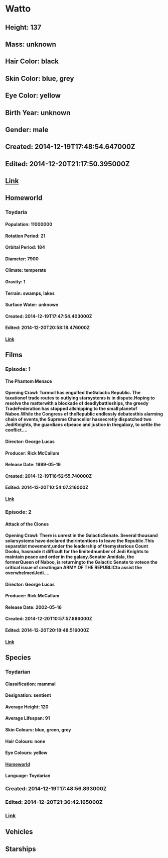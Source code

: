 # Watto
## Height: 137
## Mass: unknown
## Hair Color: black
## Skin Color: blue, grey
## Eye Color: yellow
## Birth Year: unknown
## Gender: male
## Created: 2014-12-19T17:48:54.647000Z
## Edited: 2014-12-20T21:17:50.395000Z
## [Link](https://swapi.dev/api/people/40/)
## Homeworld
### Toydaria
#### Population: 11000000
#### Rotation Period: 21
#### Orbital Period: 184
#### Diameter: 7900
#### Climate: temperate
#### Gravity: 1
#### Terrain: swamps, lakes
#### Surface Water: unknown
#### Created: 2014-12-19T17:47:54.403000Z
#### Edited: 2014-12-20T20:58:18.476000Z
#### [Link](https://swapi.dev/api/planets/34/)
## Films
### Episode: 1
#### The Phantom Menace
#### Opening Crawl: Turmoil has engulfed theGalactic Republic. The taxationof trade routes to outlying starsystems is in dispute.Hoping to resolve the matterwith a blockade of deadlybattleships, the greedy TradeFederation has stopped allshipping to the small planetof Naboo.While the Congress of theRepublic endlessly debatesthis alarming chain of events,the Supreme Chancellor hassecretly dispatched two JediKnights, the guardians ofpeace and justice in thegalaxy, to settle the conflict....
#### Director: George Lucas
#### Producer: Rick McCallum
#### Release Date: 1999-05-19
#### Created: 2014-12-19T16:52:55.740000Z
#### Edited: 2014-12-20T10:54:07.216000Z
#### [Link](https://swapi.dev/api/films/4/)
### Episode: 2
#### Attack of the Clones
#### Opening Crawl: There is unrest in the GalacticSenate. Several thousand solarsystems have declared theirintentions to leave the Republic.This separatist movement,under the leadership of themysterious Count Dooku, hasmade it difficult for the limitednumber of Jedi Knights to maintain peace and order in the galaxy.Senator Amidala, the formerQueen of Naboo, is returningto the Galactic Senate to voteon the critical issue of creatingan ARMY OF THE REPUBLICto assist the overwhelmedJedi....
#### Director: George Lucas
#### Producer: Rick McCallum
#### Release Date: 2002-05-16
#### Created: 2014-12-20T10:57:57.886000Z
#### Edited: 2014-12-20T20:18:48.516000Z
#### [Link](https://swapi.dev/api/films/5/)
## Species
### Toydarian
#### Classification: mammal
#### Designation: sentient
#### Average Height: 120
#### Average Lifespan: 91
#### Skin Colours: blue, green, grey
#### Hair Colours: none
#### Eye Colours: yellow
#### [Homeworld](https://swapi.dev/api/planets/34/)
#### Language: Toydarian
### Created: 2014-12-19T17:48:56.893000Z
### Edited: 2014-12-20T21:36:42.165000Z
### [Link](https://swapi.dev/api/species/13/)
## Vehicles
## Starships